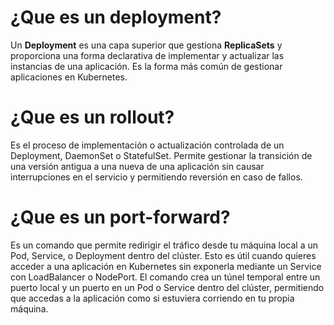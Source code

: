 # ¿Que es un deployment?

Un **Deployment** es una capa superior que gestiona **ReplicaSets** y proporciona una forma declarativa de implementar y actualizar las instancias de una aplicación. Es la forma más común de gestionar aplicaciones en Kubernetes.

# ¿Que es un rollout?

Es el proceso de implementación o actualización controlada de un Deployment, DaemonSet o StatefulSet. Permite gestionar la transición de una versión antigua a una nueva de una aplicación sin causar interrupciones en el servicio y permitiendo reversión en caso de fallos.

# ¿Que es un port-forward?

Es un comando que permite redirigir el tráfico desde tu máquina local a un Pod, Service, o Deployment dentro del clúster. Esto es útil cuando quieres acceder a una aplicación en Kubernetes sin exponerla mediante un Service con LoadBalancer o NodePort.
El comando crea un túnel temporal entre un puerto local y un puerto en un Pod o Service dentro del clúster, permitiendo que accedas a la aplicación como si estuviera corriendo en tu propia máquina.